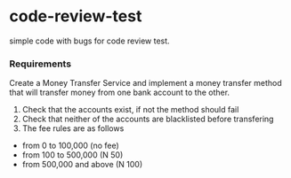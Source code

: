 # code-review-test
simple code with bugs for code review test.


### Requirements
Create a Money Transfer Service and implement a money transfer method
that will transfer money from one bank account to the other.

1. Check that the accounts exist, if not the method should fail
2. Check that neither of the accounts are blacklisted before transfering
3. The fee rules are as follows
* from 0 to 100,000 (no fee)
* from 100 to 500,000 (N 50)
* from 500,000 and above (N 100)
